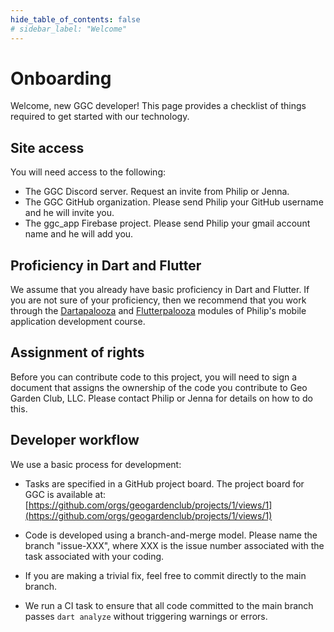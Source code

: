 ```yaml
---
hide_table_of_contents: false
# sidebar_label: "Welcome"
---
```


# Onboarding

Welcome, new GGC developer!  This page provides a checklist of things required to get started with our technology. 

## Site access

You will need access to the following:

* The GGC Discord server. Request an invite from Philip or Jenna.
* The GGC GitHub organization. Please send Philip your GitHub username and he will invite you. 
* The ggc_app Firebase project. Please send Philip your gmail account name and he will add you. 

## Proficiency in Dart and Flutter

We assume that you already have basic proficiency in Dart and Flutter.  If you are not sure of your proficiency, then we recommend that you work through the [Dartapalooza](https://courses.ics.hawaii.edu/mobile-application-development/modules/dartapalooza/) and [Flutterpalooza](https://courses.ics.hawaii.edu/mobile-application-development/modules/flutterpalooza/) modules of Philip's mobile application development course. 

## Assignment of rights

Before you can contribute code to this project, you will need to sign a document that assigns the ownership of the code you contribute to Geo Garden Club, LLC.  Please contact Philip or Jenna for details on how to do this.

## Developer workflow

We use a basic process for development:

* Tasks are specified in a GitHub project board. The project board for GGC is available at: [https://github.com/orgs/geogardenclub/projects/1/views/1](https://github.com/orgs/geogardenclub/projects/1/views/1)

* Code is developed using a branch-and-merge model. Please name the branch "issue-XXX", where XXX is the issue number associated with the task associated with your coding.

* If you are making a trivial fix, feel free to commit directly to the main branch. 

* We run a CI task to ensure that all code committed to the main branch passes `dart analyze` without triggering warnings or errors. 
